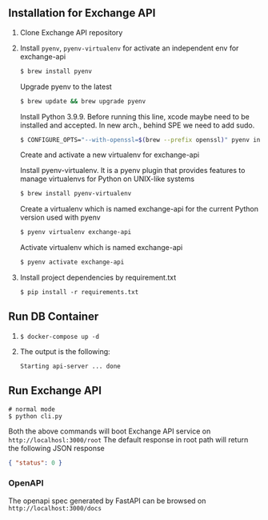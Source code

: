 ## Installation for Exchange API

1. Clone Exchange API repository


2. Install `pyenv`, `pyenv-virtualenv` for activate an independent env for exchange-api

    ```sh
    $ brew install pyenv
    ```

    Upgrade pyenv to the latest

    ```sh
    $ brew update && brew upgrade pyenv
    ```
     Install Python 3.9.9.
    Before running this line, xcode maybe need to be installed and accepted. In new arch., behind SPE we need to add sudo.

    ```sh
    $ CONFIGURE_OPTS="--with-openssl=$(brew --prefix openssl)" pyenv install 3.9.9
    ```
   Create and activate a new virtualenv for exchange-api

    Install pyenv-virtualenv. It is a pyenv plugin that provides features to manage virtualenvs for Python on UNIX-like systems

    ```sh
    $ brew install pyenv-virtualenv
    ```

    Create a virtualenv which is named exchange-api for the current Python version used with pyenv

    ```sh
    $ pyenv virtualenv exchange-api
    ```

    Activate virtualenv which is named exchange-api

    ```sh
    $ pyenv activate exchange-api
    ```

3. Install project dependencies by requirement.txt

   ```shell
   $ pip install -r requirements.txt
   ```


## Run DB Container
1.
    ```shell
    $ docker-compose up -d
    ```
2. The output is the following:

    ```shell
    Starting api-server ... done
    ```


## Run Exchange API

```shell
# normal mode
$ python cli.py
```


Both the above commands will boot Exchange API service on `http://localhosl:3000/root`
The default response in root path will return the following JSON response

```json
{ "status": 0 }
```

### OpenAPI

The openapi spec generated by FastAPI can be browsed on `http://localhost:3000/docs`
